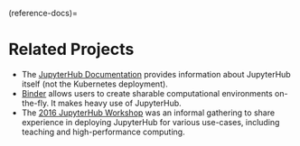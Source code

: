 (reference-docs)=

# Related Projects

- The [JupyterHub Documentation](https://jupyterhub.readthedocs.io/en/latest/)
  provides information about JupyterHub itself (not the Kubernetes deployment).
- [Binder](https://mybinder.org) allows users to create sharable computational
  environments on-the-fly. It makes heavy use of JupyterHub.
- The [2016 JupyterHub Workshop](https://github.com/jupyter/jupyterhub-2016-workshop)
  was an informal gathering to share experience in deploying JupyterHub for various
  use-cases, including teaching and high-performance computing.
